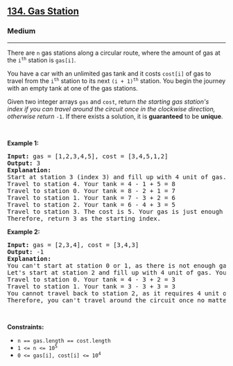 <h2><a href="https://leetcode.com/problems/gas-station/?envType=company&envId=amazon&favoriteSlug=amazon-thirty-days">134. Gas Station</a></h2><h3>Medium</h3><hr><p>There are <code>n</code> gas stations along a circular route, where the amount of gas at the <code>i<sup>th</sup></code> station is <code>gas[i]</code>.</p>

<p>You have a car with an unlimited gas tank and it costs <code>cost[i]</code> of gas to travel from the <code>i<sup>th</sup></code> station to its next <code>(i + 1)<sup>th</sup></code> station. You begin the journey with an empty tank at one of the gas stations.</p>

<p>Given two integer arrays <code>gas</code> and <code>cost</code>, return <em>the starting gas station&#39;s index if you can travel around the circuit once in the clockwise direction, otherwise return</em> <code>-1</code>. If there exists a solution, it is <strong>guaranteed</strong> to be <strong>unique</strong>.</p>

<p>&nbsp;</p>
<p><strong class="example">Example 1:</strong></p>

<pre>
<strong>Input:</strong> gas = [1,2,3,4,5], cost = [3,4,5,1,2]
<strong>Output:</strong> 3
<strong>Explanation:</strong>
Start at station 3 (index 3) and fill up with 4 unit of gas. Your tank = 0 + 4 = 4
Travel to station 4. Your tank = 4 - 1 + 5 = 8
Travel to station 0. Your tank = 8 - 2 + 1 = 7
Travel to station 1. Your tank = 7 - 3 + 2 = 6
Travel to station 2. Your tank = 6 - 4 + 3 = 5
Travel to station 3. The cost is 5. Your gas is just enough to travel back to station 3.
Therefore, return 3 as the starting index.
</pre>

<p><strong class="example">Example 2:</strong></p>

<pre>
<strong>Input:</strong> gas = [2,3,4], cost = [3,4,3]
<strong>Output:</strong> -1
<strong>Explanation:</strong>
You can&#39;t start at station 0 or 1, as there is not enough gas to travel to the next station.
Let&#39;s start at station 2 and fill up with 4 unit of gas. Your tank = 0 + 4 = 4
Travel to station 0. Your tank = 4 - 3 + 2 = 3
Travel to station 1. Your tank = 3 - 3 + 3 = 3
You cannot travel back to station 2, as it requires 4 unit of gas but you only have 3.
Therefore, you can&#39;t travel around the circuit once no matter where you start.
</pre>

<p>&nbsp;</p>
<p><strong>Constraints:</strong></p>

<ul>
	<li><code>n == gas.length == cost.length</code></li>
	<li><code>1 &lt;= n &lt;= 10<sup>5</sup></code></li>
	<li><code>0 &lt;= gas[i], cost[i] &lt;= 10<sup>4</sup></code></li>
</ul>
